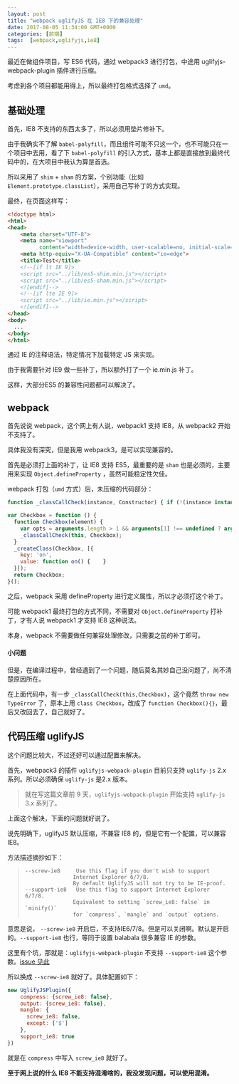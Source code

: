 ```yaml
---
layout: post
title: "webpack uglifyJS 在 IE8 下的兼容处理"
date: 2017-08-05 11:34:00 GMT+0000
categories: [前端]
tags:  [webpack,uglifyjs,ie8]
---
```


最近在做组件项目，写 ES6 代码，通过 webpack3 进行打包，中途用 uglifyjs-webpack-plugin 插件进行压缩。

考虑到各个项目都能用得上，所以最终打包格式选择了 `umd`。

<!-- more -->

## 基础处理

首先，IE8 不支持的东西太多了，所以必须用垫片修补下。

由于我确实不了解 `babel-polyfill`，而且组件可能不只这一个，也不可能只在一个项目中去用，看了下 `babel-polyfill` 的引入方式，基本上都是直接放到最终代码中的，在大项目中我认为算是首选。

所以采用了 `shim` + `sham` 的方案，个别功能（比如 `Element.prototype.classList`），采用自己写补丁的方式实现。

最终，在页面这样写：

```html
<!doctype html>
<html>
<head>
    <meta charset="UTF-8">
    <meta name="viewport"
          content="width=device-width, user-scalable=no, initial-scale=1.0, maximum-scale=1.0, minimum-scale=1.0">
    <meta http-equiv="X-UA-Compatible" content="ie=edge">
    <title>Test</title>
    <!--[if lt IE 9]>
    <script src="../lib/es5-shim.min.js"></script>
    <script src="../lib/es5-sham.min.js"></script>
    <![endif]-->
    <!--[if lte IE 9]>
    <script src="../lib/ie.min.js"></script>
    <![endif]-->
</head>
<body>
  ...
</body>
</html>
```

通过 IE 的注释语法，特定情况下加载特定 JS 来实现。

由于我需要针对 IE9 做一些补丁，所以额外打了一个 ie.min.js 补丁。

这样，大部分ES5 的兼容性问题都可以解决了。



## webpack

首先说说 webpack，这个网上有人说，webpack1 支持 IE8，从 webpack2 开始不支持了。

具体我没有深究，但是我用 webpack3，是可以实现兼容的。

首先是必须打上面的补丁，让 IE8 支持 ES5，最重要的是 `sham` 也是必须的，主要用来实现 `Object.defineProperty` ，虽然可能稳定性欠佳。

webpack 打包（`umd` 方式）后，未压缩的代码部分：

```js
function _classCallCheck(instance, Constructor) { if (!(instance instanceof Constructor)) { throw new TypeError("Cannot call a class as a function"); } }

var Checkbox = function () {
  function Checkbox(element) {
    var opts = arguments.length > 1 && arguments[1] !== undefined ? arguments[1] : {};
    _classCallCheck(this, Checkbox);
  }
  _createClass(Checkbox, [{
    key: 'on',
    value: function on() {    }
  }]);
  return Checkbox;
}();
```

之后，webpack 采用 defineProperty 进行定义属性，所以才必须打这个补丁。

可能 webpack1 最终打包的方式不同，不需要对 `Object.defineProperty` 打补丁，才有人说 webpack1 才支持 IE8 这种说法。

本身，webpack 不需要做任何兼容处理修改，只需要之前的补丁即可。

#### 小问题

但是，在编译过程中，曾经遇到了一个问题，随后莫名其妙自己没问题了，尚不清楚原因所在。

在上面代码中，有一步 `_classCallCheck(this,Checkbox)`，这个竟然 `throw new TypeError` 了，原本上用 `class Checkbox`，改成了 `function Checkbox(){}`，最后又改回去了，自己就好了。



## 代码压缩 uglifyJS

这个问题比较大，不过还好可以通过配置来解决。

首先，webpack3 的插件 `uglifyjs-webpack-plugin` 目前只支持 `uglify-js` 2.x 系列。所以必须确保 `uglify-js` 是2.x 版本。

> 就在写这篇文章前 9 天，`uglifyjs-webpack-plugin` 开始支持 `uglify-js` 3.x 系列了。

上面这个解决，下面的问题就好说了。

说先明确下，uglifyJS 默认压缩，不兼容 IE8 的，但是它有一个配置，可以兼容 IE8。

方法描述摘抄如下：

>```
>--screw-ie8     Use this flag if you don't wish to support
>                Internet Explorer 6/7/8.
>                By default UglifyJS will not try to be IE-proof.
>--support-ie8   Use this flag to support Internet Explorer 6/7/8.
>                Equivalent to setting `screw_ie8: false` in `minify()`
>                for `compress`, `mangle` and `output` options.
>```

意思是说， `--screw-ie8` 开启后，不支持IE6/7/8。但是可以关闭啊。默认是开启的。`--support-ie8` 也行，等同于设置 balabala 很多兼容 IE 的参数。

这里有个坑，那就是：`uglifyjs-webpack-plugin` 不支持 `--support-ie8` 这个参数。[issue 见此](https://github.com/webpack/webpack/issues/3614)

所以换成 `--screw-ie8`  就好了。具体配置如下：

```js
new UglifyJSPlugin({
    compress: {screw_ie8: false},
    output: {screw_ie8: false},
    mangle: {
      screw_ie8: false, 
      except: ['$']
    },
    support_ie8: true
})
```

就是在 `compress` 中写入 `screw_ie8` 就好了。

**至于网上说的什么 IE8 不能支持混淆啥的，我没发现问题，可以使用混淆。**













